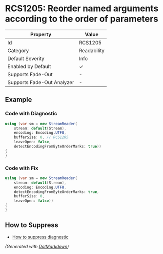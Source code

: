 # RCS1205: Reorder named arguments according to the order of parameters

| Property                    | Value       |
| --------------------------- | ----------- |
| Id                          | RCS1205     |
| Category                    | Readability |
| Default Severity            | Info        |
| Enabled by Default          | &#x2713;    |
| Supports Fade\-Out          | \-          |
| Supports Fade\-Out Analyzer | \-          |

## Example

### Code with Diagnostic

```csharp
using (var sm = new StreamReader(
    stream: default(Stream),
    encoding: Encoding.UTF8,
    bufferSize: 0, // RCS1205
    leaveOpen: false,
    detectEncodingFromByteOrderMarks: true))
{
}
```

### Code with Fix

```csharp
using (var sm = new StreamReader(
    stream: default(Stream),
    encoding: Encoding.UTF8,
    detectEncodingFromByteOrderMarks: true,
    bufferSize: 0,
    leaveOpen: false))
{
}
```

## How to Suppress

* [How to suppress diagnostic](../HowToConfigureAnalyzers#how-to-suppress-a-diagnostic.md)

*\(Generated with [DotMarkdown](http://github.com/JosefPihrt/DotMarkdown)\)*